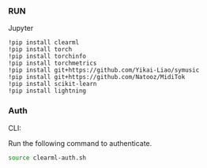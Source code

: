 ### RUN

Jupyter

```
!pip install clearml
!pip install torch
!pip install torchinfo
!pip install torchmetrics
!pip install git+https://github.com/Yikai-Liao/symusic
!pip install git+https://github.com/Natooz/MidiTok
!pip install scikit-learn
!pip install lightning
```

### Auth

CLI:

Run the following command to authenticate.

```sh
source clearml-auth.sh
```